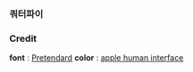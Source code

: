 ### 쿼터파이

### Credit


**font** : [Pretendard](https://github.com/orioncactus/pretendard)
**color** : [apple human interface](https://developer.apple.com/design/human-interface-guidelines/color)

